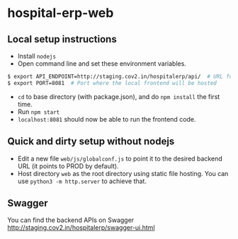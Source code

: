 # hospital-erp-web

## Local setup instructions
- Install `nodejs`
- Open command line and set these environment variables.
```bash
$ export API_ENDPOINT=http://staging.cov2.in/hospitalerp/api/  # URL for the backend
$ export PORT=8081  # Port where the local frontend will be hosted
```
- `cd` to base directory (with package.json), and do `npm install` the first time.
- Run `npm start`
- `localhost:8081` should now be able to run the frontend code.

## Quick and dirty setup without nodejs
- Edit a new file `web/js/globalconf.js` to point it to the desired backend URL (it points to PROD by default).
- Host directory `web` as the root directory using static file hosting. You can use `python3 -m http.server` to achieve that.

## Swagger
You can find the backend APIs on Swagger http://staging.cov2.in/hospitalerp/swagger-ui.html
